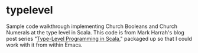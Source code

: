 # typelevel

Sample code walkthrough implementing Church Booleans and Church
Numerals at the type level in Scala. This code is from Mark Harrah's
blog post series
"[Type-Level Programming in Scala](http://apocalisp.wordpress.com/2010/06/08/type-level-programming-in-scala/),"
packaged up so that I could work with it from within Emacs.
